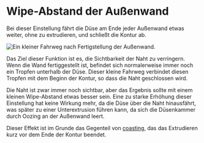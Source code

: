 Wipe-Abstand der Außenwand
====
Bei dieser Einstellung fährt die Düse am Ende jeder Außenwand etwas weiter, ohne zu extrudieren, und schließt die Kontur ab.

<!--screenshot {
"image_path": "wall_0_wipe_dist.png",
"models": [
    {
        "script": "thin_cylinder.scad",
        "transformation": ["scale(0.5)"]
    }
],
"camera_position": [0, 0, 50],
"settings": {
    "wall_0_wipe_dist": 4
},
"structures": ["travels", "helpers", "shell", "infill", "starts"],
"minimum_layer": 2,
"layer": 2,
"colours": 16
}-->
![Ein kleiner Fahrweg nach Fertigstellung der Außenwand.](../../../articles/images/wall_0_wipe_dist.png)

Das Ziel dieser Funktion ist es, die Sichtbarkeit der Naht zu verringern. Wenn die Wand fertiggestellt ist, befindet sich normalerweise immer noch ein Tropfen unterhalb der Düse. Dieser kleine Fahrweg verbindet diesen Tropfen mit dem Beginn der Kontur, so dass die Naht geschlossen wird.

Die Naht ist zwar immer noch sichtbar, aber das Ergebnis sollte mit einem kleinen Wipe-Abstand etwas besser sein. Eine zu starke Erhöhung dieser Einstellung hat keine Wirkung mehr, da die Düse über die Naht hinausfährt, was später zu einer Unterextrusion führen kann, da sich die Düsenkammer durch Oozing an der Außenwand leert.

Dieser Effekt ist im Grunde das Gegenteil von [coasting](../experimental/coasting_enable.md), das das Extrudieren kurz vor dem Ende der Kontur beendet.